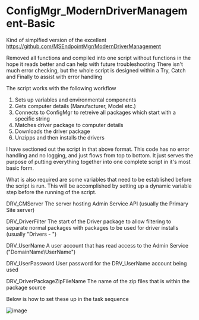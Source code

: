 # ConfigMgr_ModernDriverManagement-Basic

Kind of simplfied version of the excellent https://github.com/MSEndpointMgr/ModernDriverManagement
 
Removed all functions and compiled into one script without functions in the hope it reads better and can help with future troubleshooting
There isn't much error checking, but the whole script is designed within a Try, Catch and Finally to assist with error handling

The script works with the following workflow

1. Sets up variables and environmental components
2. Gets computer details (Manufacturer, Model etc.)
3. Connects to ConfigMgr to retreive all packages which start with a specific string
4. Matches driver package to computer details
5. Downloads the driver package
6. Unzipps and then installs the drivers

I have sectioned out the script in that above format. This code has no error handling and no logging, and just flows from top to bottom. It just serves the purpose of putting everything together into one complete script in it's most basic form.

What is also required are some variables that need to be established before the script is run. This will be accomplished by setting up a dynamic variable step before the running of the script.

DRV_CMServer
The server hosting Admin Service API (usually the Primary Site server)


DRV_DriverFilter
The start of the Driver package to allow filtering to separate normal packages with packages to be used for driver installs (usually "Drivers - ") 


DRV_UserName
A user account that has read access to the Admin Service ("DomainName\UserName")


DRV_UserPassword
User password for the DRV_UserName account being used


DRV_DriverPackageZipFileName
The name of the zip files that is within the package source




Below is how to set these up in the task sequence

![image](https://user-images.githubusercontent.com/85554673/121677975-7cb09680-caae-11eb-9c20-f794c3b57b99.png)
